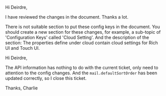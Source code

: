 Hi Deirdre,

I have reviewed the changes in the document. Thanks a lot.

There is not suitable section to put these config keys in the document. You should create a new section for these changes, for example, a sub-topic of 'Configuration Keys' called 'Cloud Setting'. And the description of the section: The properties define under cloud contain cloud settings for Rich UI and Touch UI.

Hi Deirdre,

The API information has nothing to do with the current ticket, only need to attention to the config changes. 
And the `mail.defaultSortOrder` has been updated correctly, so I close this ticket.

Thanks,
Charlie
